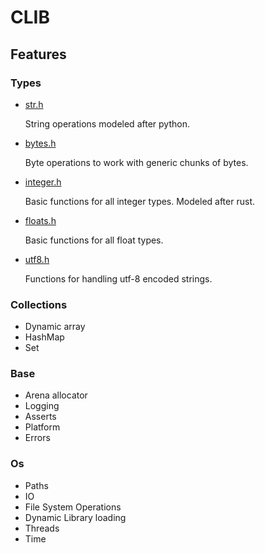 # CLIB

## Features
### Types
- [str.h](https://github.com/Code-Nycticebus/clib/blob/main/src/types/str.h)

  String operations modeled after python.
  
- [bytes.h](https://github.com/Code-Nycticebus/clib/blob/main/src/types/str.h)

  Byte operations to work with generic chunks of bytes. 

- [integer.h](https://github.com/Code-Nycticebus/clib/blob/main/src/types/integer.h)

  Basic functions for all integer types. Modeled after rust.

- [floats.h](https://github.com/Code-Nycticebus/clib/blob/main/src/types/floats.h)

  Basic functions for all float types.

- [utf8.h](https://github.com/Code-Nycticebus/clib/blob/main/src/types/utf8.h)

  Functions for handling utf-8 encoded strings.
  
### Collections
- Dynamic array
- HashMap
- Set

### Base
- Arena allocator
- Logging
- Asserts
- Platform
- Errors

### Os
- Paths
- IO 
- File System Operations
- Dynamic Library loading
- Threads 
- Time

